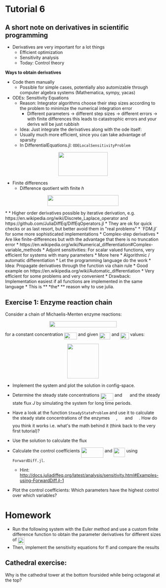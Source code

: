# Tutorial 6

A short note on derivatives in scientific programming
---------------------------

* Derivatives are very important for a lot things
    * Efficient optimization
    * Sensitivity analysis
    * Today: Control theory

**Ways to obtain derivatives**

* Code them manually
    * Possible for simple cases, potentially also automizable through computer algebra systems (Mathematica, sympy, yacas)
* ODEs: Sensitivity Equations 
    * Reason: Integrator algorithms choose their step sizes according to the problem to minimize the numerical integration error
        * Different parameters -> different step sizes -> different errors -> with finite differences this leads to catastrophic errors and your derivs will be just rubbish
    * Idea: Just integrate the derivatives along with the ode itself:
    * Usually much more efficient, since you can take advantage of sparsity
    * In DifferentialEquations.jl: `ODELocalSensitivityProblem`
<p align="center"><img src="/Exercises/tex/9276faed150d6f6ac2beac56406116fb.svg?invert_in_darkmode&sanitize=true" align=middle width=160.47149745pt height=77.39588504999999pt/></p>

* Finite differences 
    * Difference quotient with finite $h$
<p align="center"><img src="/Exercises/tex/ac1b3fcca7cc8b9f72520503e50eec28.svg?invert_in_darkmode&sanitize=true" align=middle width=229.59840585pt height=34.7253258pt/></p>
* 
    * Higher order derivatives possible by iterative derivation, e.g. https://en.wikipedia.org/wiki/Discrete_Laplace_operator and https://github.com/JuliaDiffEq/DiffEqOperators.jl
    * They are ok for quick checks or as last resort, but better avoid them in "real problems"
    * `FDM.jl` for some more sophisticated implementations
* Complex-step derivatives
    * Are like finite-differences but with the advantage that there is no truncation error
    * https://en.wikipedia.org/wiki/Numerical_differentiation#Complex-variable_methods 
* Adjoint sensitivities: For scalar valued functions, very efficient for systems with many parameters
    * More here
* Algorithmic / automatic differentiation
    * Let the programming language do the work
    * Idea: Propagate derivatives through the function via chain rule
    * Good example on https://en.wikipedia.org/wiki/Automatic_differentiation
    * Very efficient for some problems and very convenient
    * Drawback: Implementation easiest if all functions are implemented in the same language
    * This is ** *the* ** reason why to use julia.


Exercise 1: Enzyme reaction chain
---------------------------------

Consider a chain of Michaelis-Menten enzyme reactions:

<p align="center"><img src="/Exercises/tex/cb81c9ae79e19d25fea0ece6e70c9e36.svg?invert_in_darkmode&sanitize=true" align=middle width=218.6926962pt height=19.82989635pt/></p>

for a constant concentration <img src="/Exercises/tex/d84206481777e6d1fdc67afe1b978c8a.svg?invert_in_darkmode&sanitize=true" align=middle width=41.16422309999999pt height=22.465723500000017pt/> and given
<img src="/Exercises/tex/4b0719fa448d72b968514a8038e45187.svg?invert_in_darkmode&sanitize=true" align=middle width=35.838656699999994pt height=22.465723500000017pt/> and <img src="/Exercises/tex/7ff9f34d88375649140a54d0ec53587e.svg?invert_in_darkmode&sanitize=true" align=middle width=27.730668899999987pt height=22.465723500000017pt/>
values:

<p align="center"><img src="/Exercises/tex/d856cc10e234c8ef56d3dc1e20709aa6.svg?invert_in_darkmode&sanitize=true" align=middle width=101.16059249999999pt height=112.32872805pt/></p>

-   Implement the system and plot the solution in config-space.





-   Determine the steady state concentrations <img src="/Exercises/tex/035338c566fdee799fc39fd257ec8ac9.svg?invert_in_darkmode&sanitize=true" align=middle width=41.39273984999999pt height=22.465723500000017pt/> and <img src="/Exercises/tex/c68ef56934194a9ec1b74723b82e220e.svg?invert_in_darkmode&sanitize=true" align=middle width=16.632471899999988pt height=22.465723500000017pt/> and the steady state flux
    $J$ by simulating the system for long time periods.




- Have a look at the function `SteadyStateProblem` and use it to
  calculate the steady state concentrations of the enzymes <img src="/Exercises/tex/264fba1c7ab2f0bc1611dac6780708a6.svg?invert_in_darkmode&sanitize=true" align=middle width=16.632471899999988pt height=22.465723500000017pt/>, <img src="/Exercises/tex/7684afeaf2968f03abc32b7d309d9ff2.svg?invert_in_darkmode&sanitize=true" align=middle width=16.632471899999988pt height=22.465723500000017pt/> and <img src="/Exercises/tex/e7169a2e6327a4bcd8ca4eb4a4ed9056.svg?invert_in_darkmode&sanitize=true" align=middle width=16.632471899999988pt height=22.465723500000017pt/>.
  How do you think it works i.e. what's the math behind it (think back to the very first tutorial)?




- Use the solution to calculate the flux




-   Calculate the control coefficients <img src="/Exercises/tex/7a2fd94fad05d47d3b51a2ed6732827b.svg?invert_in_darkmode&sanitize=true" align=middle width=72.5650233pt height=32.85834419999999pt/> and <img src="/Exercises/tex/fb3dee2285d6e0d0f04aed56a3f2cd0f.svg?invert_in_darkmode&sanitize=true" align=middle width=37.5797829pt height=30.648287999999997pt/> using `ForwardDiff.jl`.
    * Hint: http://docs.juliadiffeq.org/latest/analysis/sensitivity.html#Examples-using-ForwardDiff.jl-1




- Plot the control coefficients: Which parameters have the highest control over which variables?






# Homework

- Run the following system with the Euler method and use a custom finite difference function to obtain the parameter derivatives for different sizes of <img src="/Exercises/tex/67b12e5154d85faf7bd6f256f2eebdaa.svg?invert_in_darkmode&sanitize=true" align=middle width=21.969238499999992pt height=22.465723500000017pt/>
- Then, implement the sensitivity equations for f! and compare the results




Cathedral exercise:
-------------------

Why is the cathedral tower at the bottom foursided while being octagonal
at the top?

